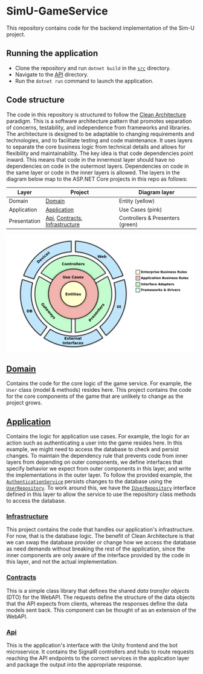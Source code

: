 # SimU-GameService

This repository contains code for the backend implementation of the Sim-U project.

## Running the application

- Clone the repository and run `dotnet build` in the [`src`](src/) directory.
- Navigate to the [API](src/SimU-GameService.Api/) directory.
- Run the `dotnet run` command to launch the application.

## Code structure

The code in this repository is structured to follow the [Clean Architecture](https://blog.cleancoder.com/uncle-bob/2012/08/13/the-clean-architecture.html) paradigm. This is a software architecture pattern that promotes separation of concerns, testability, and independence from frameworks and libraries. The architecture is designed to be adaptable to changing requirements and technologies, and to facilitate testing and code maintenance. It uses layers to separate the core business logic from technical details and allows for flexibility and maintainability. The key idea is that code dependencies point inward. This means that code in the innermost layer should have no dependencies on code in the outermost layers. Dependencies on code in the same layer or code in the inner layers is allowed. The layers in the diagram below map to the ASP.NET Core projects in this repo as follows:

| Layer | Project | Diagram layer |
| -------- | -------- | -------- |
| Domain | [Domain](src/SimU-GameService.Domain/) | Entity (yellow) |
| Application | [Application](src/SimU-GameService.Application/) | Use Cases (pink) |
| Presentation | [Api](src/SimU-GameService.Api/), [Contracts](src/SimU-GameService.Contracts/), [Infrastructure](src/SimU-GameService.Infrastructure/) | Controllers & Presenters (green) |

![Clean Architecture Overview](assets/clean_architecture.png)

## [Domain](src/SimU-GameService.Domain/)

Contains the code for the core logic of the game service. For example, the `User` class (model & methods) resides here. This project contains the code for the core components of the game that are unlikely to change as the project grows.

## [Application](src/SimU-GameService.Application/)

Contains the logic for application use cases. For example, the logic for an action such as authenticating a user into the game resides here. In this example, we might need to access the database to check and persist changes. To maintain the dependency rule that prevents code from inner layers from depending on outer components, we define interfaces that specify behavior we expect from outer components in this layer, and write the implementations in the outer layer. To follow the provided example, the [`AuthenticationService`](src/SimU-GameService.Application/Services/AuthenticationService.cs) persists changes to the database using the [`UserRepository`](src/SimU-GameService.Infrastructure/Persistence/UserRepository.cs). To work around this, we have the [`IUserRepository`](src/SimU-GameService.Application/Common/IUserRepository.cs) interface defined in this layer to allow the service to use the repository class methods to access the database.

### [Infrastructure](src/SimU-GameService.Infrastructure/)

This project contains the code that handles our application's infrastructure. For now, that is the database logic. The benefit of Clean Architecture is that we can swap the database provider or change how we access the database as need demands without breaking the rest of the application, since the inner components are only aware of the interface provided by the code in this layer, and not the actual implementation.

### [Contracts](src/SimU-GameService.Contracts/)

This is a simple class library that defines the shared *data transfer objects* (DTO) for the WebAPI. The requests define the structure of the data objects that the API expects from clients, whereas the responses define the data models sent back. This component can be thought of as an extension of the WebAPI.

### [Api](src/SimU-GameService.Api/)

This is the application's interface with the Unity frontend and the bot microservice. It contains the SignalR controllers and hubs to route requests reaching the API endpoints to the correct services in the application layer and package the output into the appropriate response.
